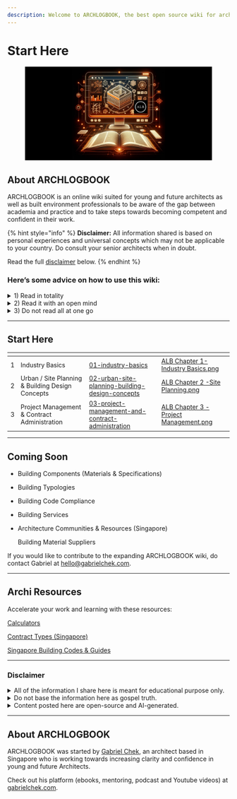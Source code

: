 ```yaml
---
description: Welcome to ARCHLOGBOOK, the best open source wiki for archi practice!
---
```


# Start Here

<figure><img src=".gitbook/assets/ALB gitbook.png" alt=""><figcaption></figcaption></figure>

## About ARCHLOGBOOK

ARCHLOGBOOK is an online wiki suited for young and future architects as well as built environment professionals to be aware of the gap between academia and practice and to take steps towards becoming competent and confident in their work.

{% hint style="info" %}
**Disclaimer:** All information shared is based on personal experiences and universal concepts which may not be applicable to your country. Do consult your senior architects when in doubt.

Read the full [disclaimer](./#disclaimer) below.
{% endhint %}

### Here’s some advice on how to use this wiki:

<details>

<summary>1) Read in totality</summary>

My advice is to read all of the pages to get a better understanding and to establish what you need to work on. Do not miss any pages as there could be valuable information that you might need to have a easier transition.

**If you are a fresh architectural graduate**, you should read in order.

**If you are experienced**, you can zoom in on a certain topic in any order.

</details>

<details>

<summary>2) Read it with an open mind</summary>

This wiki represents my learnings and thoughts that may not apply to your situation. So read this with an open mind.

Try to adapt the methods towards your skillset and context.

Some firms operate on a different business model and/or structure so feel free to take the lessons that are useful and ignore those that don’t apply.

</details>

<details>

<summary>3) Do not read all at one go</summary>

This may contradict the earlier point on reading this book in totality. However, it is unwise to read this book all at one go - simply because more often than not, you will not need be able to retain all of the concepts.

Instead, read this book over a few weeks and before starting work in an architectural practice to accelerate your transition into your role as an architectural designer.

</details>

***

## Start Here

<table data-view="cards" data-full-width="false"><thead><tr><th data-type="number"></th><th></th><th data-hidden data-card-target data-type="content-ref"></th><th data-hidden data-card-cover data-type="files"></th></tr></thead><tbody><tr><td>1</td><td>Industry Basics</td><td><a href="01-industry-basics/">01-industry-basics</a></td><td><a href=".gitbook/assets/ALB Chapter 1-Industry Basics.png">ALB Chapter 1-Industry Basics.png</a></td></tr><tr><td>2</td><td>Urban / Site Planning &#x26; Building Design Concepts</td><td><a href="02-urban-site-planning-building-design-concepts/">02-urban-site-planning-building-design-concepts</a></td><td><a href=".gitbook/assets/ALB Chapter 2 -Site Planning.png">ALB Chapter 2 -Site Planning.png</a></td></tr><tr><td>3</td><td>Project Management &#x26; Contract Administration</td><td><a href="03-project-management-and-contract-administration/">03-project-management-and-contract-administration</a></td><td><a href=".gitbook/assets/ALB Chapter 3 -Project Management.png">ALB Chapter 3 -Project Management.png</a></td></tr></tbody></table>

***

## Coming Soon

* Building Components (Materials & Specifications)
* Building Typologies
* Building Code Compliance
* Building Services
*   Architecture Communities & Resources (Singapore)

    Building Material Suppliers

If you would like to contribute to the expanding ARCHLOGBOOK wiki, do contact Gabriel at hello@gabrielchek.com.

***

## Archi Resources

Accelerate your work and learning with these resources:

[Calculators](resources/calculators.md)

[Contract Types (Singapore)](resources/contract-types-singapore.md)

[Singapore Building Codes & Guides](resources/singapore-building-codes-and-guides.md)

***

### Disclaimer

<details>

<summary>All of the information I share here is meant for educational purpose only.</summary>

This is based on my own experience working in Singapore and on projects that I was involved in.

</details>

<details>

<summary>Do not base the information here as gospel truth.</summary>

Do consult your senior on statutory requirements in your country and also best practices.&#x20;

</details>

<details>

<summary>Content posted here are open-source and AI-generated.</summary>

Some of the content was written with ChatGPT. I have read through and made sure of accuracy as far as possible. That being said, there may be some factual errors. If there are, do contact me at the link below.

All content in the wiki shall not be copyrighted as it is open source. All credits have been given. If I have missed out a credit to you, please do not hesitate to contact me.

</details>

***

## About ARCHLOGBOOK

ARCHLOGBOOK was started by [Gabriel Chek](https://gabrielchek.com), an architect based in Singapore who is working towards increasing clarity and confidence in young and future Architects.&#x20;

Check out his platform (ebooks, mentoring, podcast and Youtube videos) at [gabrielchek.com](https://gabrielchek.com).
